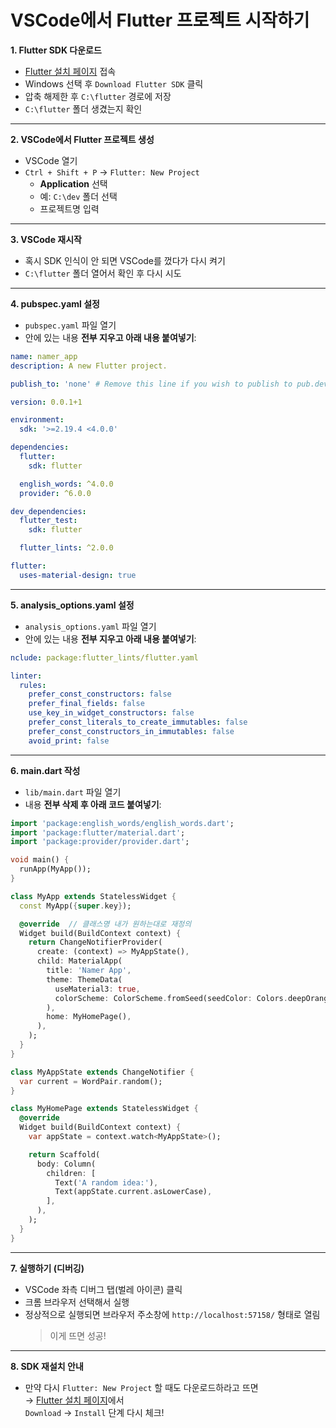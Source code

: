 # VSCode에서 Flutter 프로젝트 시작하기

**1. Flutter SDK 다운로드**
- [Flutter 설치 페이지](https://docs.flutter.dev/get-started/install) 접속  
- Windows 선택 후 `Download Flutter SDK` 클릭  
- 압축 해제한 후 `C:\flutter` 경로에 저장  
- `C:\flutter` 폴더 생겼는지 확인
---
**2. VSCode에서 Flutter 프로젝트 생성**

- VSCode 열기  
- `Ctrl + Shift + P` → `Flutter: New Project`  
  - **Application** 선택  
  - 예: `C:\dev` 폴더 선택  
  - 프로젝트명 입력
---
**3. VSCode 재시작**

- 혹시 SDK 인식이 안 되면 VSCode를 껐다가 다시 켜기  
- `C:\flutter` 폴더 열어서 확인 후 다시 시도
---
**4. pubspec.yaml 설정**

- `pubspec.yaml` 파일 열기  
- 안에 있는 내용 **전부 지우고 아래 내용 붙여넣기**:

```yaml
name: namer_app
description: A new Flutter project.

publish_to: 'none' # Remove this line if you wish to publish to pub.dev

version: 0.0.1+1

environment:
  sdk: '>=2.19.4 <4.0.0'

dependencies:
  flutter:
    sdk: flutter

  english_words: ^4.0.0
  provider: ^6.0.0

dev_dependencies:
  flutter_test:
    sdk: flutter

  flutter_lints: ^2.0.0

flutter:
  uses-material-design: true
```
---
**5. analysis_options.yaml 설정**

- `analysis_options.yaml` 파일 열기  
- 안에 있는 내용 **전부 지우고 아래 내용 붙여넣기**:  

```yaml
nclude: package:flutter_lints/flutter.yaml

linter:
  rules:
    prefer_const_constructors: false
    prefer_final_fields: false
    use_key_in_widget_constructors: false
    prefer_const_literals_to_create_immutables: false
    prefer_const_constructors_in_immutables: false
    avoid_print: false
```
---
**6. main.dart 작성**

- `lib/main.dart` 파일 열기  
- 내용 **전부 삭제 후 아래 코드 붙여넣기**:

```dart
import 'package:english_words/english_words.dart';
import 'package:flutter/material.dart';
import 'package:provider/provider.dart';

void main() {
  runApp(MyApp());
}

class MyApp extends StatelessWidget {
  const MyApp({super.key});

  @override  // 클래스명 내가 원하는대로 재정의
  Widget build(BuildContext context) {
    return ChangeNotifierProvider(
      create: (context) => MyAppState(),
      child: MaterialApp(
        title: 'Namer App',
        theme: ThemeData(
          useMaterial3: true,
          colorScheme: ColorScheme.fromSeed(seedColor: Colors.deepOrange),
        ),
        home: MyHomePage(),
      ),
    );
  }
}

class MyAppState extends ChangeNotifier {
  var current = WordPair.random();
}

class MyHomePage extends StatelessWidget {
  @override
  Widget build(BuildContext context) {
    var appState = context.watch<MyAppState>();

    return Scaffold(
      body: Column(
        children: [
          Text('A random idea:'),
          Text(appState.current.asLowerCase),
        ],
      ),
    );
  }
}
```
---
**7. 실행하기 (디버깅)**

- VSCode 좌측 디버그 탭(벌레 아이콘) 클릭  
- 크롬 브라우저 선택해서 실행  
- 정상적으로 실행되면 브라우저 주소창에 `http://localhost:57158/` 형태로 열림  
  > 이게 뜨면 성공!
---
**8. SDK 재설치 안내**

- 만약 다시 `Flutter: New Project` 할 때도 다운로드하라고 뜨면  
  → [Flutter 설치 페이지](https://docs.flutter.dev/get-started/install)에서  
  `Download` → `Install` 단계 다시 체크!
